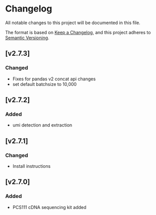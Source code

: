 # Changelog
All notable changes to this project will be documented in this file.

The format is based on [Keep a Changelog](https://keepachangelog.com/en/1.0.0/),
and this project adheres to [Semantic Versioning](https://semver.org/spec/v2.0.0.html).

## [v2.7.3]
### Changed
- Fixes for pandas v2 concat api changes
- set default batchsize to 10,000

## [v2.7.2]
### Added
- umi detection and extraction

## [v2.7.1]
### Changed
- Install instructions

## [v2.7.0]
### Added
- PCS111 cDNA sequencing kit added

